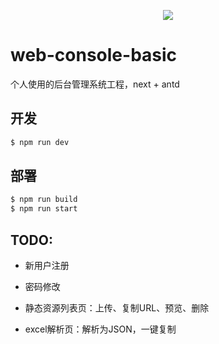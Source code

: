 
<p align="center">
  <a aria-label="Ruixiaojia’s console" href="https://console.ruixiaojia.com">
    <img src="https://ruixiaojia-blog.oss-cn-hangzhou.aliyuncs.com/logo.png">
  </a>
</p>

# web-console-basic
个人使用的后台管理系统工程，next + antd

## 开发
```javascript
$ npm run dev
```

## 部署
```javascript
$ npm run build
$ npm run start
```

## TODO:
- 新用户注册
- 密码修改

- 静态资源列表页：上传、复制URL、预览、删除

- excel解析页：解析为JSON，一键复制